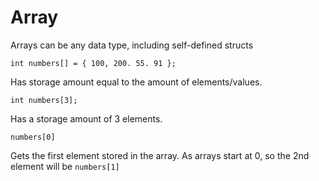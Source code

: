 # Array

Arrays can be any data type, including self-defined structs

    int numbers[] = { 100, 200. 55. 91 };

Has storage amount equal to the amount of elements/values.

    int numbers[3];

Has a storage amount of 3 elements.

    numbers[0]

Gets the first element stored in the array. As arrays start at 0, so the 2nd element will be `numbers[1]`
